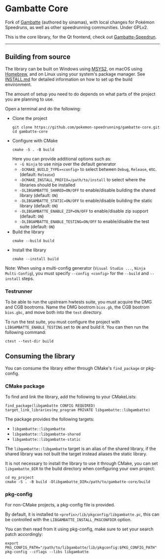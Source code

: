 # Gambatte Core

Fork of [Gambatte](https://github.com/sinamas/gambatte) (authored by sinamas), with local changes for Pokémon Speedruns, as well as other speedrunning communities. Under GPLv2.

This is the core library, for the Qt frontend, check out [Gambatte-Speedrun](https://github.com/pokemon-speedrunning/gambatte-speedrun).

---

## Building from source

The library can be built on Windows using [MSYS2](https://www.msys2.org/), on macOS using [Homebrew](https://brew.sh/), and on Linux using your system's package manager. See [INSTALL.md](INSTALL.md) for detailed information on how to set up the build environment.

The amount of setup you need to do depends on what parts of the project you are planning to use.

Open a terminal and do the following:

- Clone the project
  ```
  git clone https://github.com/pokemon-speedrunning/gambatte-core.git
  cd gambatte-core
  ```
- Configure with CMake
  ```
  cmake -S . -B build
  ```
  Here you can provide additional options such as:
  - `-G Ninja` to use ninja over the default generator
  - `-DCMAKE_BUILD_TYPE=<config>` to select between `Debug`, `Release`, etc. (default: `Release`)
  - `-DCMAKE_INSTALL_PREFIX=/path/to/install` to select where the libraries should be installed
  - `-DLIBGAMBATTE_SHARED=ON/OFF` to enable/disable building the shared library (default: `ON`)
  - `-DLIBGAMBATTE_STATIC=ON/OFF` to enable/disable building the static library (default: `ON`)
  - `-DLIBGAMBATTE_ENABLE_ZIP=ON/OFF` to enable/disable zip support (default: `ON`)
  - `-DLIBGAMBATTE_ENABLE_TESTING=ON/OFF` to enable/disable the test suite (default: `ON`)
- Build the library
  ```
  cmake --build build
  ```
- Install the library
  ```
  cmake --install build
  ```

Note: When using a multi-config generator (`Visual Studio ...`, `Ninja Multi-Config`), you must specify `--config <config>` for the `--build` and `--install` steps.

### Testrunner

To be able to run the upstream hwtests suite, you must acquire the DMG and CGB bootroms. Name the DMG bootrom `bios.gb`, the CGB bootrom `bios.gbc`, and move both into the `test` directory.

To run the test suite, you must configure the project with `LIBGAMBATTE_ENABLE_TESTING` set to `ON` and build it. You can then run the following command:

```
ctest --test-dir build
```

## Consuming the library

You can consume the library either through CMake's `find_package` or pkg-config.

### CMake package

To find and link the library, add the following to your CMakeLists:

```
find_package(libgambatte CONFIG REQUIRED)
target_link_libraries(my_program PRIVATE libgambatte::libgambatte)
```

The package provides the following targets:

- `libgambatte::libgambatte`
- `libgambatte::libgambatte-shared`
- `libgambatte::libgambatte-static`

The `libgambatte::libgambatte` target is an alias of the shared library, if the shared library was not built the target instead aliases the static library.

It is not necessary to install the library to use it through CMake, you can set `libgambatte_DIR` to the build directory when configuring your own project:

```
cd my_project
cmake -S . -B build -Dlibgambatte_DIR=/path/to/gambatte-core/build
```

### pkg-config

For non-CMake projects, a pkg-config file is provided.

By default, it is installed to `<prefix>/lib/pkgconfig/libgambatte.pc`, this can be controlled with the `LIBGAMBATTE_INSTALL_PKGCONFDIR` option.

You can then read from it using pkg-config, make sure to set your search patch accordingly:

```
export PKG_CONFIG_PATH="/path/to/libgambatte/lib/pkgconfig:$PKG_CONFIG_PATH"
pkg-config --cflags --libs libgambatte
```
